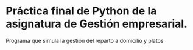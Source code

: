 #  Práctica final de Python de la asignatura de Gestión empresarial. 
Programa que simula la gestión del reparto a domicilio y platos
